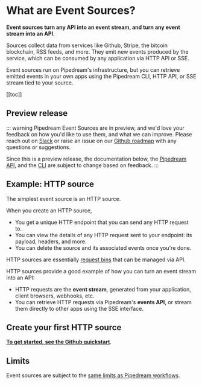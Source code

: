 # What are Event Sources?

**Event sources turn any API into an event stream, and turn any event stream into an API**.

Sources collect data from services like Github, Stripe, the bitcoin blockchain, RSS feeds, and more. They emit new events produced by the service, which can be consumed by any application via HTTP API or SSE.

Event sources run on Pipedream's infrastructure, but you can retrieve emitted events in your own apps using the Pipedream CLI, HTTP API, or SSE stream tied to your source.

[[toc]]

## Preview release

::: warning
Pipedream Event Sources are in preview, and we'd love your feedback on how you'd like to use them, and what we can improve. Please reach out on [Slack](https://pipedream.com/community) or raise an issue on our [Github roadmap](https://github.com/PipedreamHQ/roadmap) with any questions or suggestions.

Since this is a preview release, the documentation below, the [Pipedream API](/api/reference), and the [CLI](/cli/reference/) are subject to change based on feedback.
:::

## Example: HTTP source

The simplest event source is an HTTP source.

When you create an HTTP source,

- You get a unique HTTP endpoint that you can send any HTTP request to.
- You can view the details of any HTTP request sent to your endpoint: its payload, headers, and more.
- You can delete the source and its associated events once you're done.

HTTP sources are essentially [request bins](https://requestbin.com) that can be managed via API.

HTTP sources provide a good example of how you can turn an event stream into an API:

- HTTP requests are the **event stream**, generated from your application, client browsers, webhooks, etc.
- You can retrieve HTTP requests via Pipedream's **events API**, or stream them directly to other apps using the SSE interface.

## Create your first HTTP source

[**To get started, see the Github quickstart**](https://github.com/PipedreamHQ/pipedream/tree/master/apps/http#quickstart).

## Limits

Event sources are subject to the [same limits as Pipedream workflows](/limits).

<Footer />
